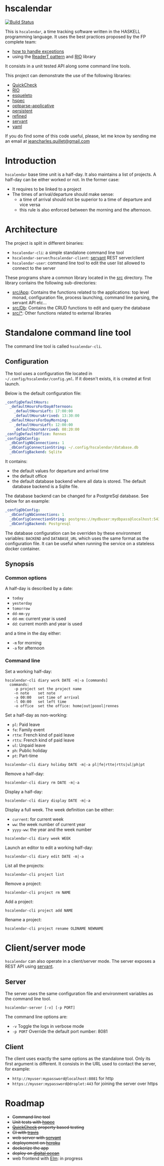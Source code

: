 # hscalendar

[![Build Status][status-png]][status]

This is `hscalendar`, a time tracking software written in the HASKELL
programming language. It uses the best practices proposed by the FP complete
team:

- [how to handle exceptions][exceptions]
- using the [ReaderT pattern][readert] and [RIO][rio] library

It consists in a unit tested API along some command line tools.

This project can demonstrate the use of the following libraries:
- [QuickCheck][quickcheck]
- [RIO][rio]
- [esqueleto][esqueleto]
- [hspec][hspec]
- [optparse-applicative][optparse-applicative]
- [persistent][persistent]
- [refined][refined]
- [servant][servant]
- [yaml][yaml]

If you do find some of this code useful, please, let me know by sending me an
email at jeancharles.quillet@gmail.com

# Introduction

`hscalendar` base time unit is a half-day. It also maintains a list of projects.
A half-day can be either worked or not. In the former case:
- It requires to be linked to a project
- The times of arrival/departure should make sense:
    - a time of arrival should not be superior to a time of departure and vice
      versa
    - this rule is also enforced between the morning and the afternoon.

# Architecture

The project is split in different binaries:
- `hscalendar-cli`: a simple standalone command line tool
- `hscalendar-server`/`hscalendar-client`: [servant][servant] REST server/client
- `hscalendar-user`: command line tool to edit the user list allowed to connect
  to the server

These programs share a common library located in the [src](src) directory.
The library contains the following sub-directories:
- [src/App](src/App): Contains the functions related to the applications: top
  level monad, configuration file, process launching, command line parsing, the
  servant API etc...
- [src/Db](src/Db): Contains the CRUD functions to edit and query the database
- [src/*](src/): Other functions related to external libraries

# Standalone command line tool

The command line tool is called `hscalendar-cli`.

## Configuration

The tool uses a configuration file located in
`~/.config/hscalendar/config.yml`. If it doesn't exists, it is created at first
launch.

Below is the default configuration file:
```yaml
_configDefaultHours:
  _defaultHoursForDayAfternoon:
    _defaultHoursLeft: 17:00:00
    _defaultHoursArrived: 13:30:00
  _defaultHoursForDayMorning:
    _defaultHoursLeft: 12:00:00
    _defaultHoursArrived: 08:20:00
_configDefaultOffice: Rennes
_configDbConfig:
  _dbConfigNbConnections: 1
  _dbConfigConnectionString: ~/.config/hscalendar/database.db
  _dbConfigBackend: Sqlite
```

It contains:
- the default values for departure and arrival time
- the default office
- the default database backend where all data is stored. The default database
  backend is a Sqlite file.

The database backend can be changed for a PostgreSql database. See below for an
example:

```yaml
_configDbConfig:
  _dbConfigNbConnections: 1
  _dbConfigConnectionString: postgres://mydbuser:mydbpass@localhost:5432/mydb
  _dbConfigBackend: Postgresql
```

The database configuration can be overriden by these environment variables:
`BACKEND` and `DATABASE_URL` which uses the same format as the configuration
file. It can be useful when running the service on a stateless docker
container.

## Synopsis

### Common options

A half-day is described by a date:
- `today`
- `yesterday`
- `tomorrow`
- `dd-mm-yy`
- `dd-mm`: current year is used
- `dd`: current month and year is used

and a time in the day either:
- `-m` for morning
- `-a` for afternoon

### Command line

Set a working half-day:
```
hscalendar-cli diary work DATE -m|-a [commands]
  commands:
    -p project set the project name
    -n note    set note
    -a 00:00   set time of arrival
    -l 00:00   set left time
    -o office  set the office: home|out|poool|rennes
```

Set a half-day as non-working:
- `pl`: Paid leave
- `fe`: Family event
- `rtte`: French kind of paid leave
- `rtts`: French kind of paid leave
- `ul`: Unpaid leave
- `ph`: Public holiday
- `pt`: Part-time
```
hscalendar-cli diary holiday DATE -m|-a pl|fe|rtte|rtts|ul|ph|pt
```

Remove a half-day:
```
hscalendar-cli diary rm DATE -m|-a
```

Display a half-day:
```
hscalendar-cli diary display DATE -m|-a
```

Display a full week. The week definition can be either:
- `current`: for current week
- `ww`: the week number of current year
- `yyyy-ww`: the year and the week number
```
hscalendar-cli diary week WEEK
```

Launch an editor to edit a working half-day:
```
hscalendar-cli diary edit DATE -m|-a
```

List all the projects:
```
hscalendar-cli project list
```

Remove a project:
```
hscalendar-cli project rm NAME
```

Add a project:
```
hscalendar-cli project add NAME
```

Rename a project:
```
hscalendar-cli project rename OLDNAME NEWNAME
```

# Client/server mode

`hscalendar` can also operate in a client/server mode. The server exposes a
REST API using [servant](servant).

## Server

The server uses the same configuration file and environment variables as the
command line tool.

`hscalendar-server [-v] [-p PORT]`

The command line options are:
- `-v` Toggle the logs in verbose mode
- `-p PORT` Override the default port number: 8081

## Client

The client uses exactly the same options as the standalone tool. Only its first
argument is different. It consists in the URL used to contact the server, for
example:
- `http://myuser:mypassword@localhost:8081` for http
- `https://myuser:mypassword@droplet:443` for joining the server over https

# Roadmap

- ~~Command line tool~~
- ~~Unit tests with [hspec][hspec]~~
- ~~[QuickCheck][quickcheck] property based testing~~
- ~~CI with [travis][status]~~
- ~~web server with [servant][servant]~~
- ~~deployement on [heroku][heroku]~~
- ~~dockerize the app~~
- ~~deploy on [digital ocean][digitalocean]~~
- web frontend with [Elm][elm]: in progress


[digitalocean]: https://www.digitalocean.com/
[elm]: https://elm-lang.org/
[esqueleto]: https://github.com/bitemyapp/esqueleto
[exceptions]: https://www.fpcomplete.com/blog/2016/11/exceptions-best-practices-haskell
[haskell-gi]: https://github.com/haskell-gi/haskell-gi
[heroku]: https://www.heroku.com/
[hspec]: https://github.com/hspec/hspec
[optparse-applicative]: https://github.com/pcapriotti/optparse-applicative
[persistent]: https://github.com/yesodweb/persistent
[quickcheck]: https://github.com/nick8325/quickcheck
[readert]: https://www.fpcomplete.com/blog/2017/06/readert-design-pattern
[refined]: https://github.com/nikita-volkov/refined
[rio]: https://github.com/commercialhaskell/rio
[servant]: https://github.com/haskell-servant/servant
[status-png]: https://travis-ci.org/jecaro/hscalendar.svg?branch=master
[status]: https://travis-ci.org/jecaro/hscalendar?branch=master
[yaml]: https://github.com/snoyberg/yaml
